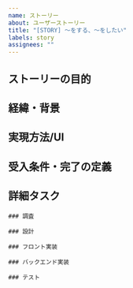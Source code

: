 ```yaml
---
name: ストーリー
about: ユーザーストーリー
title: "[STORY] 〜をする、〜をしたい"
labels: story
assignees: ""
---
```


## ストーリーの目的 <!-- このストーリーによってユーザーが得られる価値はなんでしょうか -->

## 経緯・背景 <!-- このストーリーが作られた経緯があれば記載します -->

## 実現方法/UI <!-- このストーリーを実現するための方法、UI はなんでしょうか -->

## 受入条件・完了の定義 <!-- ストーリーが達成されたことを確認する条件を箇条書きします -->

## 詳細タスク

```[tasklist]
### 調査
```

```[tasklist]
### 設計
```

```[tasklist]
### フロント実装
```

```[tasklist]
### バックエンド実装
```

```[tasklist]
### テスト
```
